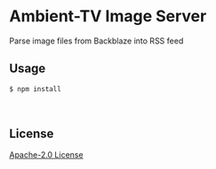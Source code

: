 # Ambient-TV Image Server
Parse image files from Backblaze into RSS feed




## Usage

```bash
$ npm install
```




<br>

## License
[Apache-2.0 License](LICENSE)
